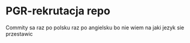 # PGR-rekrutacja repo
Commity sa raz po polsku raz po angielsku 
bo nie wiem na jaki jezyk sie przestawic 
